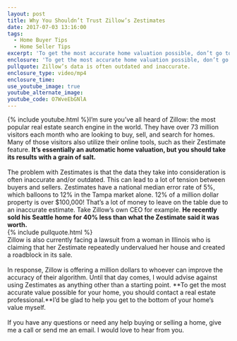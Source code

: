 ```yaml
---
layout: post
title: Why You Shouldn’t Trust Zillow’s Zestimates
date: 2017-07-03 13:16:00
tags:
  - Home Buyer Tips
  - Home Seller Tips
excerpt: 'To get the most accurate home valuation possible, don’t go to Zillow. Use this method instead.'
enclosure: 'To get the most accurate home valuation possible, don’t go to Zillow. Use this method instead.'
pullquote: Zillow’s data is often outdated and inaccurate.
enclosure_type: video/mp4
enclosure_time:
use_youtube_image: true
youtube_alternate_image:
youtube_code: O7WveEbGNlA
---
```



{% include youtube.html %}I’m sure you’ve all heard of Zillow: the most popular real estate search engine in the world. They have over 73 million visitors each month who are looking to buy, sell, and search for homes. Many of those visitors also utilize their online tools, such as their Zestimate feature. **It’s essentially an automatic home valuation, but you should take its results with a grain of salt.
<br>**
<br>The problem with Zestimates is that the data they take into consideration is often inaccurate and/or outdated. This can lead to a lot of tension between buyers and sellers. Zestimates have a national median error rate of 5%, which balloons to 12% in the Tampa market alone. 12% of a million dollar property is over $100,000! That’s a lot of money to leave on the table due to an inaccurate estimate. Take Zillow’s own CEO for example. **He recently sold his Seattle home for 40% less than what the Zestimate said it was worth.
<br>**{% include pullquote.html %}
<br>Zillow is also currently facing a lawsuit from a woman in Illinois who is claiming that her Zestimate repeatedly undervalued her house and created a roadblock in its sale.
<br>
<br>In response, Zillow is offering a million dollars to whoever can improve the accuracy of their algorithm. Until that day comes, I would advise against using Zestimates as anything other than a starting point. **To get the most accurate value possible for your home, you should contact a real estate professional.**I’d be glad to help you get to the bottom of your home’s value myself.
<br>
<br>If you have any questions or need any help buying or selling a home, give me a call or send me an email. I would love to hear from you.